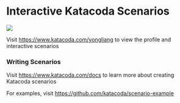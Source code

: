 # Interactive Katacoda Scenarios

[![](http://shields.katacoda.com/katacoda/yongliang/count.svg)](https://www.katacoda.com/yongliang "Get your profile on Katacoda.com")

Visit https://www.katacoda.com/yongliang to view the profile and interactive scenarios

### Writing Scenarios
Visit https://www.katacoda.com/docs to learn more about creating Katacoda scenarios

For examples, visit https://github.com/katacoda/scenario-example
